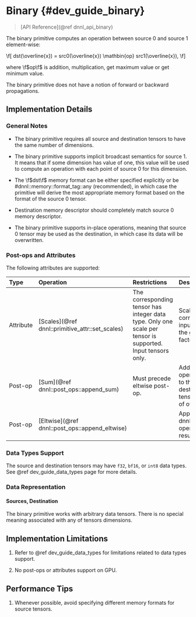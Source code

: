 Binary {#dev_guide_binary}
====================

>
> [API Reference](@ref dnnl_api_binary)
>

The binary primitive computes an operation between source 0 and source 1
element-wise:

\f[
    dst(\overline{x}) =
        src0(\overline{x}) \mathbin{op} src1(\overline{x}),
\f]

where \f$op\f$ is addition, multiplication, get maximum value or get minimum
value.

The binary primitive does not have a notion of forward or backward propagations.

## Implementation Details

### General Notes

 * The binary primitive requires all source and destination tensors to have the
   same number of dimensions.

 * The binary primitive supports implicit broadcast semantics for source 1. It
   means that if some dimension has value of one, this value will be used to
   compute an operation with each point of source 0 for this dimension.

 * The \f$dst\f$ memory format can be either specified explicitly or be
   #dnnl::memory::format_tag::any (recommended), in which case the primitive
   will derive the most appropriate memory format based on the format of the
   source 0 tensor.

 * Destination memory descriptor should completely match source 0 memory
   descriptor.

 * The binary primitive supports in-place operations, meaning that source 0
   tensor may be used as the destination, in which case its data will
   be overwritten.


### Post-ops and Attributes

The following attributes are supported:

| Type      | Operation     | Restrictions       | Description
| :--       | :--           | :--                | :--
| Attribute | [Scales](@ref dnnl::primitive_attr::set_scales) | The corresponding tensor has integer data type. Only one scale per tensor is supported. Input tensors only. | Scales the corresponding input tensor by the given scale factor(s).
| Post-op   | [Sum](@ref dnnl::post_ops::append_sum)          | Must precede eltwise post-op. | Adds the operation result to the destination tensor instead of overwriting it. |
| Post-op   | [Eltwise](@ref dnnl::post_ops::append_eltwise)  |                               | Applies an @ref dnnl_api_eltwise operation to the result. |

### Data Types Support

The source and destination tensors may have `f32`, `bf16`, or `int8` data types.
See @ref dev_guide_data_types page for more details.

### Data Representation

#### Sources, Destination

The binary primitive works with arbitrary data tensors. There is no special
meaning associated with any of tensors dimensions.


## Implementation Limitations

1. Refer to @ref dev_guide_data_types for limitations related to data types
   support.

2. No post-ops or attributes support on GPU.

## Performance Tips

1. Whenever possible, avoid specifying different memory formats for source
   tensors.
